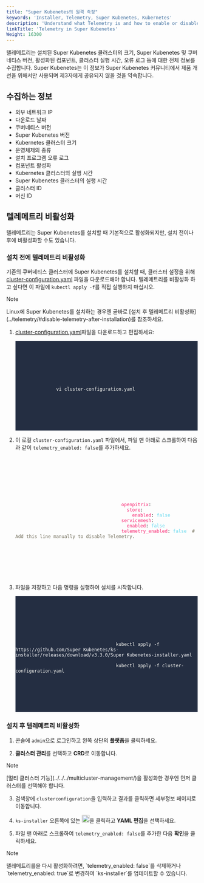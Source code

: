 ```yaml
---
title: "Super Kubenetes의 원격 측정"
keywords: 'Installer, Telemetry, Super Kubenetes, Kubernetes'
description: 'Understand what Telemetry is and how to enable or disable it in Super Kubenetes.'
linkTitle: 'Telemetry in Super Kubenetes'
Weight: 16300
---
```


텔레메트리는 설치된 Super Kubenetes 클러스터의 크기, Super Kubenetes 및 쿠버네티스 버전, 활성화된 컴포넌트, 클러스터 실행 시간, 오류 로그 등에 대한 전체 정보를 수집합니다. Super Kubenetes는 이 정보가 Super Kubenetes 커뮤니티에서 제품 개선을 위해서만 사용되며 제3자에게 공유되지 않을 것을 약속합니다.

## 수집하는 정보

- 외부 네트워크 IP
- 다운로드 날짜
- 쿠버네티스 버전
- Super Kubenetes 버전
- Kubernetes 클러스터 크기
- 운영체제의 종류
- 설치 프로그램 오류 로그
- 컴포넌트 활성화
- Kubernetes 클러스터의 실행 시간
- Super Kubenetes 클러스터의 실행 시간
- 클러스터 ID
- 머신 ID

## 텔레메트리 비활성화

텔레메트리는 Super Kubenetes를 설치할 때 기본적으로 활성화되지만, 설치 전이나 후에 비활성화할 수도 있습니다.

### 설치 전에 텔레메트리 비활성화

기존의 쿠버네티스 클러스터에 Super Kubenetes를 설치할 때, 클러스터 설정을 위해 [cluster-configuration.yaml]() 파일을 다운로드해야 합니다.
텔레메트리를 비활성화 하고 싶다면 이 파일에 `kubectl apply -f`를 직접 실행하지 마십시오.

<div className="notices note">
  <p>Note</p>
  <div>
    Linux에 Super Kubenetes를 설치하는 경우엔 곧바로 [설치 후 텔레메트리 비활성화](../telemetry/#disable-telemetry-after-installation)를 참조하세요.
  </div>
</div>

1. [cluster-configuration.yaml]()파일을 다운로드하고 편집하세요:

    <article className="highlight">
      <pre style="color: rgb(248, 248, 242); background: rgb(36, 46, 66); tab-size: 4;">
         <div className="copy-code-button" title="Copy Code"></div>
         <div className="code-over-div">
            <code>
               <p>
                  vi cluster-configuration.yaml
               </p>
            </code>
         </div>
      </pre>
   </article>

2. 이 로컬 `cluster-configuration.yaml` 파일에서, 파일 맨 아래로 스크롤하여 다음과 같이 `telemetry_enabled: false`를 추가하세요.

    <article className="highlight">
      <pre>
         <div className="copy-code-button" title="Copy Code"></div>
         <div className="code-over-div">
            <code>
               <p>
   										<span style="color:#f92672">&nbsp;&nbsp;openpitrix</span>: 
   										<span style="color:#f92672">&nbsp;&nbsp;&nbsp;&nbsp;store</span>: 
   										<span style="color:#f92672">&nbsp;&nbsp;&nbsp;&nbsp;&nbsp;&nbsp;enabled</span>: <span style="color:#66d9ef">false</span> 
   										<span style="color:#f92672">&nbsp;&nbsp;servicemesh</span>: 
   										<span style="color:#f92672">&nbsp;&nbsp;&nbsp;&nbsp;enabled</span>: <span style="color:#66d9ef">false</span> 
   										<span style="color:#f92672">&nbsp;&nbsp;telemetry_enabled</span>: <span style="color:#66d9ef">false</span> <span style="color:#75715e">&nbsp;<span>#</span> Add this line manually to disable Telemetry.</span> 
               </p>
            </code>
         </div>
      </pre>
   </article>

3. 파일을 저장하고 다음 명령을 실행하여 설치를 시작합니다.

    <article className="highlight">
      <pre style="color: rgb(248, 248, 242); background: rgb(36, 46, 66); tab-size: 4;">
         <div className="copy-code-button" title="Copy Code"></div>
         <div className="code-over-div">
            <code>
               <p>
   										<span>kubectl apply -f <a style="color:#ffffff; cursor:text;">https://github.com/Super Kubenetes/ks-installer/releases/download/v3.3.0/Super Kubenetes-installer.yaml</a></span> 
                  <span></span> 
   										<span>kubectl apply -f cluster-configuration.yaml</span>
               </p>
            </code>
         </div>
      </pre>
   </article>

### 설치 후 텔레메트리 비활성화

1. 콘솔에 `admin`으로 로그인하고 왼쪽 상단의 **플랫폼**을 클릭하세요.

2. **클러스터 관리**를 선택하고 **CRD**로 이동합니다.

  <div className="notices note">
    <p>Note</p>
    <div>
      [멀티 클러스터 기능](../../../multicluster-management/)을 활성화한 경우엔 먼저 클러스터를 선택해야 합니다.
    </div>
  </div>

3. 검색창에 `clusterconfiguration`을 입력하고 결과를 클릭하면 세부정보 페이지로 이동합니다.

4. `ks-installer` 오른쪽에 있는 <img src="/dist/assets/docs/v3.3/faq/installation/telemetry-in-Super Kubenetes/three-dots.png" height="20px" alt="icon">을 클릭하고 **YAML 편집**을 선택하세요.

5. 파일 맨 아래로 스크롤하여 `telemetry_enabled: false`를 추가한 다음 **확인**을 클릭하세요.

<div className="notices note">
  <p>Note</p>
  <div>
    텔레메트리를을 다시 활성화하려면, `telemetry_enabled: false`를 삭제하거나 `telemetry_enabled: true`로 변경하여 `ks-installer`를 업데이트할 수 있습니다.
  </div>
</div>
